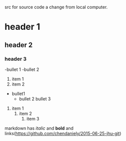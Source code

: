 src for source code a change from local computer.

# header 1

## header 2

### header 3

-bullet 1
-bullet 2

1. item 1
1. item 2

- bullet1
    - bullet 2
        bullet 3

1. item 1
   1.  item 2
        1. item 3

markdown has *italic* and **bold** and links(https://github.com/chendaniely/2015-06-25-jhu-git)

